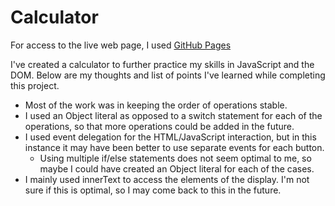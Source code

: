 # Calculator

For access to the live web page, I used [GitHub Pages](https://sinahuss.github.io/Calculator/)  

I've created a calculator to further practice my skills in JavaScript and the DOM. Below are my thoughts and list of points I've learned while completing this project.  

- Most of the work was in keeping the order of operations stable.
- I used an Object literal as opposed to a switch statement for each of the operations, so that more operations could be added in the future.
- I used event delegation for the HTML/JavaScript interaction, but in this instance it may have been better to use separate events for each button.
    - Using multiple if/else statements does not seem optimal to me, so maybe I could have created an Object literal for each of the cases.
- I mainly used innerText to access the elements of the display. I'm not sure if this is optimal, so I may come back to this in the future.